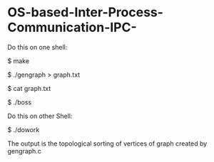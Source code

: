 # OS-based-Inter-Process-Communication-IPC-
Do this on one shell:

$ make

$ ./gengraph > graph.txt

$ cat graph.txt

$ ./boss

Do this on other Shell:

$ ./dowork

The output is the topological sorting of vertices of graph created by gengraph.c
